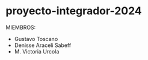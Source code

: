 # proyecto-integrador-2024

MIEMBROS:
* Gustavo Toscano
* Denisse Araceli Sabeff
* M. Victoria Urcola
